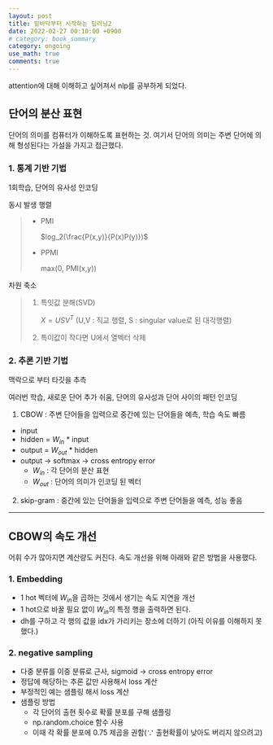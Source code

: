 ```yaml
---
layout: post
title: 밑바닥부터 시작하는 딥러닝2
date: 2022-02-27 00:10:00 +0900
# category: book_summary
category: ongoing
use_math: true
comments: true
---
```


attention에 대해 이해하고 싶어져서 nlp를 공부하게 되었다.

## 단어의 분산 표현

단어의 의미를 컴퓨터가 이해하도록 표현하는 것. 여기서 단어의 의미는 주변 단어에 의해 형성된다는 가설을 가지고 접근했다.

### 1. 통계 기반 기법

1회학습, 단어의 유사성 인코딩

동시 발생 행렬

> - PMI
>
>     $log_2(\frac{P(x,y)}{P(x)P(y)})$
>
> - PPMI
>
>     max(0, PMI(x,y))

차원 축소

> 1. 특잇값 분해(SVD)
>
>     $X=USV^{T}$ (U,V : 직교 행렬, S : singular value로 된 대각행렬)
>
> 2. 특이값이 작다면 U에서 열벡터 삭제

### 2. 추론 기반 기법

맥락으로 부터 타깃을 추측

여러번 학습, 새로운 단어 추가 쉬움, 단어의 유사성과 단어 사이의 패턴 인코딩

1. CBOW : 주변 단어들을 입력으로 중간에 있는 단어들을 예측, 학습 속도 빠름

- input
- hidden = $W_{in}$ * input
- output = $W_{out}$ * hidden
- output -> softmax -> cross entropy error
  - $W_{in}$ : 각 단어의 분산 표현
  - $W_{out}$ : 단어의 의미가 인코딩 된 벡터

2. skip-gram : 중간에 있는 단어들을 입력으로 주변 단어들을 예측, 성능 좋음

---

## CBOW의 속도 개선

어휘 수가 많아지면 계산량도 커진다. 속도 개선을 위해 아래와 같은 방법을 사용했다.

### 1. Embedding 

- 1 hot 벡터에 $W_{in}$을 곱하는 것에서 생기는 속도 지연을 개선
- 1 hot으로 바꿀 필요 없이 $W_{in}$의 특정 행을 출력하면 된다.
- dh를 구하고 각 행의 값을 idx가 가리키는 장소에 더하기 (아직 이유를 이해하지 못했다.)

### 2. negative sampling

- 다중 분류를 이중 분류로 근사, sigmoid -> cross entropy error
- 정답에 해당하는 추론 값만 사용해서 loss 계산
- 부정적인 예는 샘플링 해서 loss 계산
- 샘플링 방법 
  - 각 단어의 출현 횟수로 확률 분포를 구해 샘플링
  - np.random.choice 함수 사용
  - 이때 각 확률 분포에 0.75 제곱을 권함(∵ 출현확률이 낮아도 버리지 않으려고)
